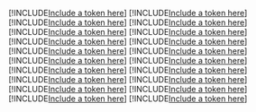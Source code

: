 [!INCLUDE[Include a token here](refs1541148894160/r1.md)]
[!INCLUDE[Include a token here](refs1541148894160/r2.md)]
[!INCLUDE[Include a token here](refs1541148894160/r3.md)]
[!INCLUDE[Include a token here](refs1541148894160/r4.md)]
[!INCLUDE[Include a token here](refs1541148894160/r5.md)]
[!INCLUDE[Include a token here](refs1541148894160/r6.md)]
[!INCLUDE[Include a token here](refs1541148894160/r7.md)]
[!INCLUDE[Include a token here](refs1541148894160/r8.md)]
[!INCLUDE[Include a token here](refs1541148894160/r9.md)]
[!INCLUDE[Include a token here](refs1541148894160/r10.md)]
[!INCLUDE[Include a token here](refs1541148894160/r11.md)]
[!INCLUDE[Include a token here](refs1541148894160/r12.md)]
[!INCLUDE[Include a token here](refs1541148894160/r13.md)]
[!INCLUDE[Include a token here](refs1541148894160/r14.md)]
[!INCLUDE[Include a token here](refs1541148894160/r15.md)]
[!INCLUDE[Include a token here](refs1541148894160/r16.md)]
[!INCLUDE[Include a token here](refs1541148894160/r17.md)]
[!INCLUDE[Include a token here](refs1541148894160/r18.md)]
[!INCLUDE[Include a token here](refs1541148894160/r19.md)]
[!INCLUDE[Include a token here](refs1541148894160/r20.md)]